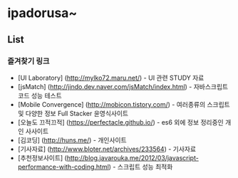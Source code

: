 # ipadorusa~

## List

### **즐겨찾기 링크**
- [UI Laboratory] (http://mylko72.maru.net/) - UI 관련 STUDY 자료
- [jsMatch] (http://jindo.dev.naver.com/jsMatch/index.html) - 자바스크립트 코드 성능 테스트
- [Mobile Convergence] (http://mobicon.tistory.com/) - 여러종류의 스크립트 및 다양한 정보 Full Stacker 윤영식사이트
- [오늘도 끄적끄적] (https://perfectacle.github.io/) - es6 외에 정보 정리중인 개인 사사이트
- [김코딩] (http://huns.me/) - 개인사이트
- [기사자료] (http://www.bloter.net/archives/233564) - 기사자료
- [추천정보사이트] (http://blog.javarouka.me/2012/03/javascript-performance-with-coding.html) - 스크립트 성능 최적화